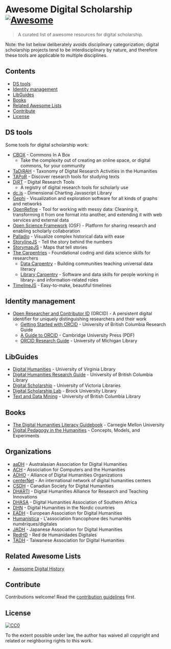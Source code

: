 # Awesome Digital Scholarship [![Awesome](https://cdn.rawgit.com/sindresorhus/awesome/d7305f38d29fed78fa85652e3a63e154dd8e8829/media/badge.svg)](https://github.com/sindresorhus/awesome)

> A curated list of awesome resources for digital scholarship.

Note: the list below deliberately avoids disciplinary categorization; digital scholarship projects tend to be interdisciplinary by nature, and therefore these tools are applicable to multiple disciplines.

## Contents

- [DS tools](#ds-tools)
- [Identity management](#identity-management)
- [LibGuides](#libguides)
- [Books](#books)
- [Related Awesome Lists](#related-awesome-lists)
- [Contribute](#contribute)
- [License](#license)

## DS tools

Some tools for digital scholarship work:

- [CBOX](https://commonsinabox.org) - Commons In A Box
  - Take the complexity out of creating an online space, or digital commons, for your community
- [TaDiRAH](https://github.com/dhtaxonomy/TaDiRAH) - Taxonomy of Digital Research Activities in the Humanities
- [TAPoR](http://tapor.ca/home) - Discover research tools for studying texts
- [DiRT](https://digitalhumanities.berkeley.edu/projects/dirt-digital-research-tools) - Digital Research Tools
  - A registry of digital research tools for scholarly use
- [dc.js](https://dc-js.github.io/dc.js/) - Dimensional Charting Javascript Library
- [Gephi](https://gephi.org/) - Visualization and exploration software for all kinds of graphs and networks
- [OpenRefine](https://openrefine.org/) - Tool for working with messy data: Cleaning it, transforming it from one format into another, and extending it with web services and external data
- [Open Science Framework](https://osf.io/) (OSF) - Platform for sharing research and enabling scholarly collaboration
- [Palladio](https://hdlab.stanford.edu/palladio/) - Visualize complex historical data with ease
- [StorylineJS](http://storyline.knightlab.com/) - Tell the story behind the numbers
- [StorymapJS](https://storymap.knightlab.com/) - Maps that tell stories
- [The Carpentries](https://carpentries.org/) - Foundational coding and data science skills for researchers
  - [Data Carpentry](https://datacarpentry.org/) - Building communities teaching universal data literacy
  - [Library Carpentry](https://librarycarpentry.org/) - Software and data skills for people working in library- and information-related roles
- [TimelineJS](https://timeline.knightlab.com/) - Easy-to-make, beautiful timelines

## Identity management

- [Open Researcher and Contributor ID](https://orcid.org/) (ORCID) - A persistent digital identifier for uniquely distinguishing researchers and their work
  - [Getting Started with ORCID](https://guides.library.ubc.ca/orcid) - University of British Columbia Research Guide
  - [A Guide to ORCID](https://www.cambridge.org/core/services/aop-file-manager/file/5a6f4a5ba82db8d22c8e6d85/A%20Guide%20to%20ORCID.pdf) - Cambridge University Press (PDF)
  - [ORCID Research Guide](https://guides.lib.umich.edu/orcid) - University of Michigan Library

## LibGuides

- [Digital Humanities](https://guides.lib.virginia.edu/dh) - University of Virginia Library
- [Digital Humanities Research Guide](https://guides.library.ubc.ca/dh) - University of British Columbia Library
- [Digital Scholarship](https://libguides.uvic.ca/digital) - University of Victoria Libraries
- [Digital Scholarship Lab](https://brocku.ca/library/dsl/) - Brock University Library
- [Text and Data Mining](https://guides.library.ubc.ca/tdm) - University of British Columbia Library

## Books

- [The Digital Humanities Literacy Guidebook](https://cmu-lib.github.io/dhlg/) - Carnegie Mellon University
- [Digital Pedagogy in the Humanities](https://github.com/curateteaching/digitalpedagogy) - Concepts, Models, and Experiments

## Organizations

- [aaDH](https://aa-dh.org/) - Australasian Association for Digital Humanities
- [ACH](https://ach.org/) - Association for Computers and the Humanities
- [ADHO](https://adho.org/) - Alliance of Digital Humanities Organizations
- [centerNet](http://dhcenternet.org/) - An international network of digital humanities centers
- [CSDH](https://csdh-schn.org/) - Canadian Society for Digital Humanities
- [DHARTI](https://dhdharti.in/) - Digital Humanities Alliance for Research and Teaching Innovations
- [DHASA](http://digitalhumanities.org.za/) - Digital Humanities Association of Southern Africa
- [DHN](http://dig-hum-nord.eu/) - Digital Humanities in the Nordic countries
- [EADH](https://eadh.org/) - European Association for Digital Humanities
- [Humanistica](http://www.humanisti.ca/) - L'association francophone des humanités numériques/digitales
- [JADH](https://www.jadh.org/) - Japanese Association for Digital Humanities
- [RedHD](http://www.humanidadesdigitales.net/) - Red de Humanidades Digitales
- [TADH](http://tadh.org.tw/en/) - Taiwanese Association for Digital Humanities

## Related Awesome Lists

- [Awesome Digital History](https://maehr.github.io/awesome-digital-history/)

## Contribute

Contributions welcome! Read the [contribution guidelines](CONTRIBUTING.md) first.

## License

[![CC0](https://mirrors.creativecommons.org/presskit/buttons/88x31/svg/cc-zero.svg)](https://creativecommons.org/publicdomain/zero/1.0)

To the extent possible under law, the author has waived all copyright and related or neighboring rights to this work.
